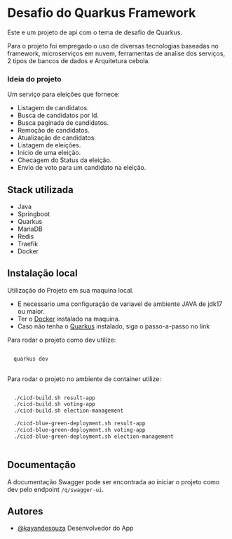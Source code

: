 
# Desafio do Quarkus Framework

Este e um projeto de api com o tema de desafio de Quarkus.

Para o projeto foi empregado o uso de diversas tecnologias baseadas no framework, microserviços em nuvem, ferramentas de analise dos serviços, 2 tipos de bancos de dados e Arquitetura cebola. 

### Ideia do projeto

Um serviço para eleições que fornece:
- Listagem de candidatos.
- Busca de candidatos por Id.
- Busca paginada de candidatos.
- Remoção de candidatos.
- Atualização de candidatos.
- Listagem de eleições.
- Inicio de uma eleição.
- Checagem do Status da eleição.
- Envio de voto para um candidato na eleição.
## Stack utilizada

- Java
- Springboot
- Quarkus
- MariaDB
- Redis
- Traefik
- Docker


## Instalação local

Utilização do Projeto em sua maquina local.

- E necessario uma configuração de variavel de ambiente JAVA de jdk17 ou maior.
- Ter o [Docker](https://www.docker.com/products/docker-desktop/) instalado na maquina.
- Caso não tenha o [Quarkus](https://pt.quarkus.io/get-started/) instalado, siga o passo-a-passo no link


Para rodar o projeto como dev utilize:
```bash

  quarkus dev
  
```

Para rodar o projeto no ambiente de container utilize:
```bash

  ./cicd-build.sh result-app
  ./cicd-build.sh voting-app
  ./cicd-build.sh election-management

  ./cicd-blue-green-deployment.sh result-app
  ./cicd-blue-green-deployment.sh voting-app
  ./cicd-blue-green-deployment.sh election-management
  
```
## Documentação

A documentação Swagger pode ser encontrada ao iniciar o projeto como dev pelo endpoint `/q/swagger-ui`.
## Autores

- [@kayandesouza](https://github.com/KayandeSouzaPereira) Desenvolvedor do App


